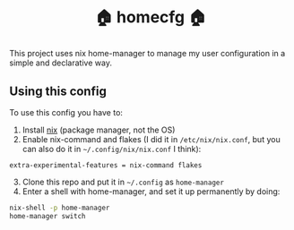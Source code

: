 # <p align="center">🏠 homecfg 🏠</p>

This project uses nix home-manager to manage my user configuration in a simple and declarative way.

## Using this config

To use this config you have to:

1. Install [nix](https://nixos.org/) (package manager, not the OS)
2. Enable nix-command and flakes (I did it in `/etc/nix/nix.conf`, but you can also do it in `~/.config/nix/nix.conf` I think):
```
extra-experimental-features = nix-command flakes
```
3. Clone this repo and put it in `~/.config` as `home-manager`
4. Enter a shell with home-manager, and set it up permanently by doing:
```bash
nix-shell -p home-manager
home-manager switch
```
